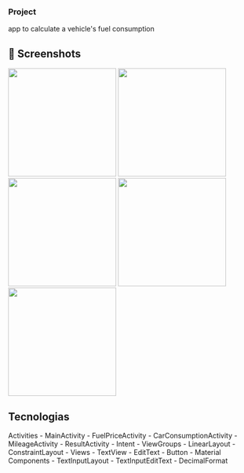 ### Project
app to calculate a vehicle's fuel consumption

## :camera_flash: Screenshots

<img src="https://github.com/user-attachments/assets/96401e07-eed7-4802-90c2-6928c04bfda9" width="220">
<img src="https://github.com/user-attachments/assets/a69a0fc0-1959-4dd8-a0da-c588a3b658cb" width="220">
<img src="https://github.com/user-attachments/assets/67c152fc-cb55-4a2a-98e0-015fc9709170" width="220">
<img src="https://github.com/user-attachments/assets/6ff4c8b4-f814-430b-bf72-fa52a242b467" width="220">
<img src="https://github.com/user-attachments/assets/02f9a9e5-f320-44cb-b7ac-35414f28789f" width="220">


## Tecnologias

Activities
	- MainActivity
	- FuelPriceActivity
	- CarConsumptionActivity
	- MileageActivity
	- ResultActivity
	- Intent
	- ViewGroups
	- LinearLayout
	- ConstraintLayout
	- Views
	- TextView
	- EditText
	- Button
	- Material Components
	- TextInputLayout
	- TextInputEditText
	- DecimalFormat
